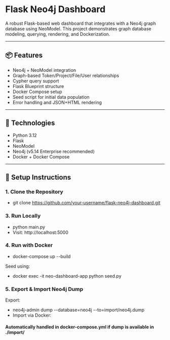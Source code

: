 # Flask Neo4j Dashboard

A robust Flask-based web dashboard that integrates with a Neo4j graph database using NeoModel. This project demonstrates graph database modeling, querying, rendering, and Dockerization.

---

## 📦 Features

- Neo4j + NeoModel integration
- Graph-based Token/Project/File/User relationships
- Cypher query support
- Flask Blueprint structure
- Docker Compose setup
- Seed script for initial data population
- Error handling and JSON+HTML rendering

---

## 🧱 Technologies

- Python 3.12
- Flask
- NeoModel
- Neo4j (v5.14 Enterprise recommended)
- Docker + Docker Compose

---

## 🚀 Setup Instructions

### 1. Clone the Repository

- git clone https://github.com/your-username/flask-neo4j-dashboard.git

### 3. Run Locally

- python main.py
- Visit: http://localhost:5000


### 4. Run with Docker
- docker-compose up --build

Seed using:
- docker exec -it neo-dashboard-app python seed.py

### 5. Export & Import Neo4j Dump

Export:
- neo4j-admin dump --database=neo4j --to=import/neo4j.dump
- Import via Docker:

#### Automatically handled in docker-compose.yml if dump is available in ./import/